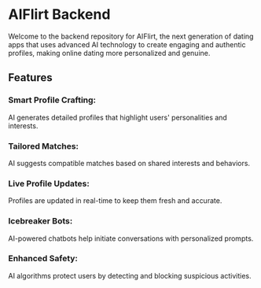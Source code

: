 # AIFlirt Backend
Welcome to the backend repository for AIFlirt, the next generation of dating apps that uses advanced AI technology to create engaging and authentic profiles, making online dating more personalized and genuine.

## Features
### Smart Profile Crafting:
AI generates detailed profiles that highlight users' personalities and interests.

### Tailored Matches: 
AI suggests compatible matches based on shared interests and behaviors.

### Live Profile Updates:
Profiles are updated in real-time to keep them fresh and accurate.

### Icebreaker Bots:
AI-powered chatbots help initiate conversations with personalized prompts.

### Enhanced Safety:
AI algorithms protect users by detecting and blocking suspicious activities.